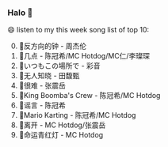 

### Halo 👋

😄 listen to my this week song list of top 10:

0. 🌈反方向的钟 - 周杰伦
1. 🌈几点 - 陈冠希/MC Hotdog/MC仁/李璨琛
2. 🌈いつもこの場所で - 彩音
3. 🌈无人知晓 - 田馥甄
4. 🌈很难 - 张震岳
5. 🌈King Boomba's Crew - 陈冠希/MC Hotdog
6. 🌈谣言 - 陈冠希
7. 🌈Mario Karting - 陈冠希/MC Hotdog
8. 🌈离开 - MC Hotdog/张震岳
9. 🌈命运青红灯 - MC Hotdog

